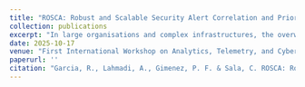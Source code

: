 ```yaml
---
title: "ROSCA: Robust and Scalable Security Alert Correlation and Prioritisation using the MITRE ATT&CK Framework"
collection: publications
excerpt: "In large organisations and complex infrastructures, the overwhelming volume of security alerts often results in analyst fatigue, delayed responses, and missed attacks. Moreover, Security Operations Centers (SOCs) typically rely on commercial solutions that operate as black boxes, offering limited transparency into their alert classification mechanisms and lacking the flexibility for in-house adaptation or re-implementation. To address these limitations and improve situational awareness, this paper proposes ROSCA, an efficient alert prioritisation method grounded in the MITRE ATT&CK kill chain model. The proposed approach automatically aggregates and correlates alerts based on their shared attributes, enabling the construction of contextualised cases. Each case is then assigned a score reflecting its threat relevance and urgency, before being presented to analysts within a prioritised queue. Our method emphasises the detection of multi-stage attack patterns and supports rapid processing through a robust, noise-tolerant scoring mechanism designed for interpretability and operational integration. We validate the effectiveness of ROSCA using real-world alert data and compare it against the MATE framework, demonstrating superior prioritisation accuracy and more reliable identification of critical alerts."
date: 2025-10-17
venue: "First International Workshop on Analytics, Telemetry, and Cybersecurity for HPCC (High Performance Computing and Communications) (WATCH2025)"
paperurl: ''
citation: "Garcia, R., Lahmadi, A., Gimenez, P. F. & Sala, C. ROSCA: Robust and Scalable Security Alert Correlation and Prioritisation using the MITRE ATT&CK Framework. First International Workshop on Analytics, Telemetry, and Cybersecurity for HPCC (High Performance Computing and Communications) (WATCH2025)"
---
```

